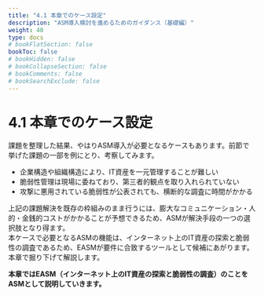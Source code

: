 ```yaml
---
title: "4.1 本章でのケース設定"
description: "ASM導入検討を進めるためのガイダンス（基礎編）"
weight: 40
type: docs
# bookFlatSection: false
bookToc: false
# bookHidden: false
# bookCollapseSection: false
# bookComments: false
# bookSearchExclude: false
---
```

# 4.1 本章でのケース設定

課題を整理した結果、やはりASM導入が必要となるケースもあります。前節で挙げた課題の一部を例にとり、考察してみます。
- 企業構造や組織構造により、IT資産を一元管理することが難しい
- 脆弱性管理は現場に委ねており、第三者的観点を取り入れられていない
- 攻撃に悪用されている脆弱性が公表されても、横断的な調査に時間がかかる

上記の課題解決を既存の枠組みのまま行うには、膨大なコミュニケーション・人的・金銭的コストがかかることが予想できるため、ASMが解決手段の一つの選択肢となり得ます。  
本ケースで必要となるASMの機能は、インターネット上のIT資産の探索と脆弱性の調査であるため、EASMが要件に合致するツールとして候補にあがります。本章で掘り下げて解説します。    

**本章ではEASM（インターネット上のIT資産の探索と脆弱性の調査）のことをASMとして説明していきます。**

